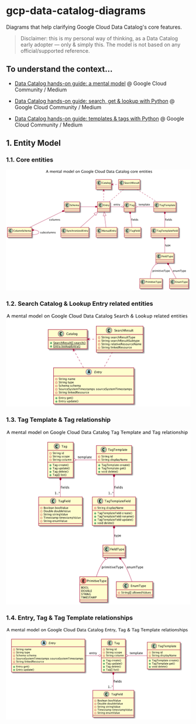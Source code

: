 # gcp-data-catalog-diagrams

Diagrams that help clarifying Google Cloud Data Catalog's core features.

> Disclaimer: this is my personal way of thinking, as a Data Catalog early
>adopter — only & simply this. The model is not based on any official/supported
>reference.

## To understand the context...

- [Data Catalog hands-on guide: a mental model][1]
@ Google Cloud Community / Medium

- [Data Catalog hands-on guide: search, get & lookup with Python][2]
@ Google Cloud Community / Medium

- [Data Catalog hands-on guide: templates & tags with Python][3]
@ Google Cloud Community / Medium

## 1. Entity Model

### 1.1. Core entities

![alt text](mental-model/core-classes.png "Google Cloud Data Catalog core entities")

### 1.2. Search Catalog & Lookup Entry related entities

![alt text](mental-model/search-catalog-lookup-entry-classes.png "Google Cloud Data Catalog Search & Lookup related entities")

### 1.3. Tag Template & Tag relationship

![alt text](mental-model/tag-template-tag-classes.png "Google Cloud Data Catalog Tag Template & Tag related entities")

### 1.4. Entry, Tag & Tag Template relationships

![alt text](mental-model/entry-tag-tag-template-classes.png "Google Cloud Data Catalog Entry, Tag Template & Tag related entities")


[1]: https://medium.com/google-cloud/data-catalog-hands-on-guide-a-mental-model-dae7f6dd49e
[2]: https://medium.com/google-cloud/data-catalog-hands-on-guide-search-get-lookup-with-python-82d99bfb4056
[3]: https://medium.com/google-cloud/data-catalog-hands-on-guide-templates-tags-with-python-c45eb93372ef
